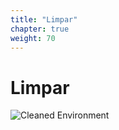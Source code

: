 ```yaml
---
title: "Limpar"
chapter: true
weight: 70
---
```


# Limpar
![Cleaned Environment](/images/cleanup.svg)
